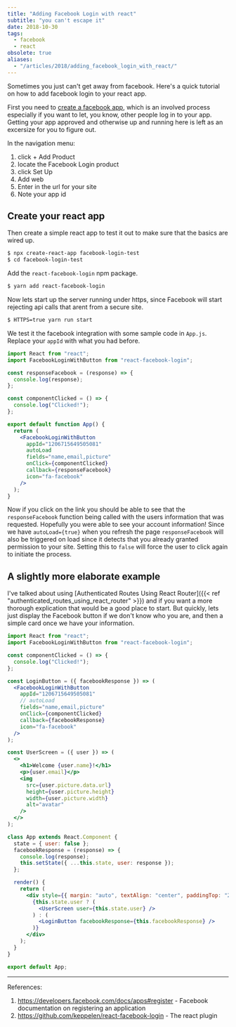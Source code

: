 ```yaml
---
title: "Adding Facebook Login with react"
subtitle: "you can't escape it"
date: 2018-10-30
tags:
  - facebook
  - react
obsolete: true
aliases:
  - "/articles/2018/adding_facebook_login_with_react/"
---
```


Sometimes you just can't get away from facebook. Here's a quick tutorial on how to add facebook login to your react app.

First you need to [create a facebook app](https://developers.facebook.com/docs/apps#register), which is an involved process especially if you want to let, you know, other people log in to your app. Getting your app approved and otherwise up and running here is left as an excersize for you to figure out.

In the navigation menu:

1. click + Add Product
2. locate the Facebook Login product
3. click Set Up
4. Add web
5. Enter in the url for your site
6. Note your app id

## Create your react app

Then create a simple react app to test it out to make sure that the basics are wired up.

```bash
$ npx create-react-app facebook-login-test
$ cd facebook-login-test
```

Add the `react-facebook-login` npm package.

```bash
$ yarn add react-facebook-login
```

Now lets start up the server running under https, since Facebook will start rejecting api calls that arent from a secure site.

```bash
$ HTTPS=true yarn run start
```

We test it the facebook integration with some sample code in `App.js`. Replace your `appId` with what you had before.

```jsx
import React from "react";
import FacebookLoginWithButton from "react-facebook-login";

const responseFacebook = (response) => {
  console.log(response);
};

const componentClicked = () => {
  console.log("Clicked!");
};

export default function App() {
  return (
    <FacebookLoginWithButton
      appId="1206715649505081"
      autoLoad
      fields="name,email,picture"
      onClick={componentClicked}
      callback={responseFacebook}
      icon="fa-facebook"
    />
  );
}
```

Now if you click on the link you should be able to see that the `responseFacebook` function being called with the users information that was requested. Hopefully you were able to see your account information! Since we have `autoLoad={true}` when you refresh the page `responseFacebook` will also be triggered on load since it detects that you already granted permission to your site. Setting this to `false` will force the user to click again to initiate the process.

## A slightly more elaborate example

I've talked about using [Authenticated Routes Using React Router]({{< ref "authenticated_routes_using_react_router" >}}) and if you want a more thorough explication that would be a good place to start. But quickly, lets just display the Facebook button if we don't know who you are, and then a simple card once we have your information.

```jsx
import React from "react";
import FacebookLoginWithButton from "react-facebook-login";

const componentClicked = () => {
  console.log("Clicked!");
};

const LoginButton = ({ facebookResponse }) => (
  <FacebookLoginWithButton
    appId="1206715649505081"
    // autoLoad
    fields="name,email,picture"
    onClick={componentClicked}
    callback={facebookResponse}
    icon="fa-facebook"
  />
);

const UserScreen = ({ user }) => (
  <>
    <h1>Welcome {user.name}!</h1>
    <p>{user.email}</p>
    <img
      src={user.picture.data.url}
      height={user.picture.height}
      width={user.picture.width}
      alt="avatar"
    />
  </>
);

class App extends React.Component {
  state = { user: false };
  facebookResponse = (response) => {
    console.log(response);
    this.setState({ ...this.state, user: response });
  };

  render() {
    return (
      <div style={{ margin: "auto", textAlign: "center", paddingTop: "2em" }}>
        {this.state.user ? (
          <UserScreen user={this.state.user} />
        ) : (
          <LoginButton facebookResponse={this.facebookResponse} />
        )}
      </div>
    );
  }
}

export default App;
```

---

References:

1. https://developers.facebook.com/docs/apps#register - Facebook documentation on registering an application
2. https://github.com/keppelen/react-facebook-login - The react plugin
